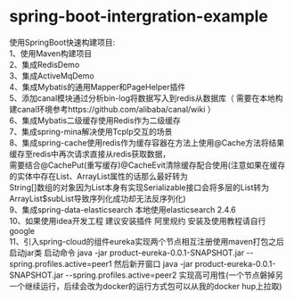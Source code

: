 # spring-boot-intergration-example
使用SpringBoot快速构建项目:  
1、使用Maven构建项目  
2、集成RedisDemo  
3、集成ActiveMqDemo  
4、集成Mybatis的通用Mapper和PageHelper插件  
5、添加canal模块通过分析bin-log将数据写入到redis从数据库（ 需要在本地构建canal环境参考https://github.com/alibaba/canal/wiki ）  
6、集成Mybatis二级缓存使用Redis作为二级缓存  
7、集成spring-mina解决使用TcpIp交互的场景  
8、集成spring-cache使用redis作为缓存容器在方法上使用@Cache方法将结果缓存至redis中再次请求直接从redis获取数据，  
需要结合@CachePut(重写缓存)@CacheEvit清除缓存配合使用(注意如果在缓存的实体中存在List、ArrayList属性的话那么最好转为  
String[]数组的对象因为List本身有实现Serializable接口会将多层的List转为ArrayList$subList导致序列化成功却无法反序列化)  
9、集成spring-data-elasticsearch 本地使用elasticsearch 2.4.6  
10、如果使用idea开发工程 建议安装插件 阿里规约 安装及使用教程请自行google  
11、引入spring-cloud的组件eureka实现两个节点相互注册使用maven打包之后启动jar类 启动命令 java -jar product-eureka-0.0.1-SNAPSHOT.jar --spring.profiles.active=peer1 然后新开窗口 java -jar product-eureka-0.0.1-SNAPSHOT.jar --spring.profiles.active=peer2 实现高可用性(一个节点磐掉另一个继续运行，后续会改为docker的运行方式包可以从我的docker hup上拉取)